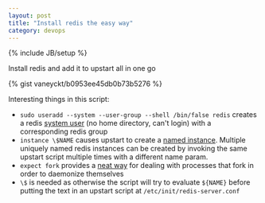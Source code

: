 ```yaml
---
layout: post
title: "Install redis the easy way"
category: devops
---
```

{% include JB/setup %}

Install redis and add it to upstart all in one go

{% gist vaneyckt/b0953ee45db0b73b5276 %}

Interesting things in this script:

* `sudo useradd --system --user-group --shell /bin/false redis` creates a redis [system user](http://linux.die.net/man/8/useradd) (no home directory, can't login) with a corresponding redis group
* `instance \$NAME` causes upstart to create a [named instance](https://blueprints.launchpad.net/upstart/+spec/named-instances). Multiple uniquely named redis instances can be created by invoking the same upstart script multiple times with a different name param.
* `expect fork` provides a [neat way](http://upstart.ubuntu.com/cookbook/#expect) for dealing with processes that fork in order to daemonize themselves
* `\$` is needed as otherwise the script will try to evaluate `${NAME}` before putting the text in an upstart script at `/etc/init/redis-server.conf`
